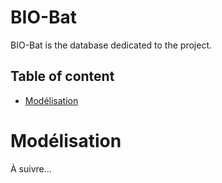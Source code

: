 # BIO-Bat

BIO-Bat is the database dedicated to the project.

## Table of content
- [Modélisation](#mod-lisation)

# Modélisation

À suivre...
